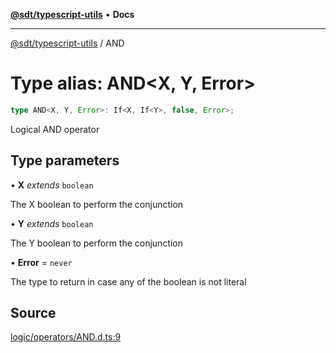 [**@sdt/typescript-utils**](../README.md) • **Docs**

***

[@sdt/typescript-utils](../globals.md) / AND

# Type alias: AND\<X, Y, Error\>

```ts
type AND<X, Y, Error>: If<X, If<Y>, false, Error>;
```

Logical AND operator

## Type parameters

• **X** *extends* `boolean`

The X boolean to perform the conjunction

• **Y** *extends* `boolean`

The Y boolean to perform the conjunction

• **Error** = `never`

The type to return in case any of the boolean is not literal

## Source

[logic/operators/AND.d.ts:9](https://github.com/sylvaindethier/typescript-utils/blob/da053667786f5d5e5c1616510ec7f7cc66f058b4/types/logic/operators/AND.d.ts#L9)
